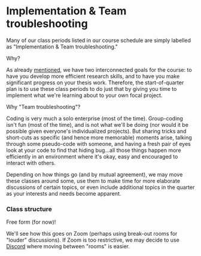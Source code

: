 # Implementation & Team troubleshooting
Many of our class periods listed in our course schedule are simply labelled as "Implementation & Team troubleshooting."

Why?

As already [mentioned](../ProjectProposal/README.md), we have two interconnected goals for the course: to have you develop more efficient research skills, and to have you make significant progress on your thesis work. Therefore, the start-of-quarter plan is to use these class periods to do just that by giving you time to implement what we're learning about to your own focal project.

Why "Team troubleshooting"?

Coding is very much a solo enterprise (most of the time).  Group-coding isn't fun (most of the time), and is not what we'll be doing (nor would it be possible given everyone's individualized projects).  But sharing tricks and short-cuts as specific (and hence more memorable) moments arise, talking through some pseudo-code with someone, and having a fresh pair of eyes look at your code to find that hiding bug...all those things happen more efficiently in an environment where it's okay, easy and encouraged to interact with others.

Depending on how things go (and by mutual agreement), we may move these classes around some, use them to make time for more elaborate discussions of certain topics, or even include additional topics in the quarter as your interests and needs become apparent.

### Class structure
Free form (for now)!

We'll see how this goes on Zoom (perhaps using break-out rooms for "louder" discussions).  If Zoom is too restrictive, we may decide to use [Discord](https://discord.com) where moving between "rooms" is easier.
